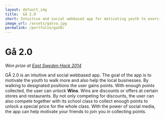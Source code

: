 ```yaml
---
layout: default_img
title:  Gå 2.0
short: Intuitive and social webbased app for motivating youth to exercise
image_url: /assets/gatva.jpg
permalink: /portfolio/ga20/
---
```



# Gå 2.0
*Won prize at [East Sweden Hack 2014](http://eastswedenhack.se/tavlingsbidrag-2014)*


GÅ 2.0 is an intuitive and social webbased app. The goal of the app is to motivate the youth to walk more and also help the local businesses. By walking to designated positions the user gains points. With enough points collected, the user can unlock **Wins**. Wins are discounts or offers at certain stores and restaurants. By not only competing for discounts, the user can also compete together with its school class to collect enough points to unlock a special price for the whole class. With the power of social media, the app can help motivate your friends to join you in collecting points.

